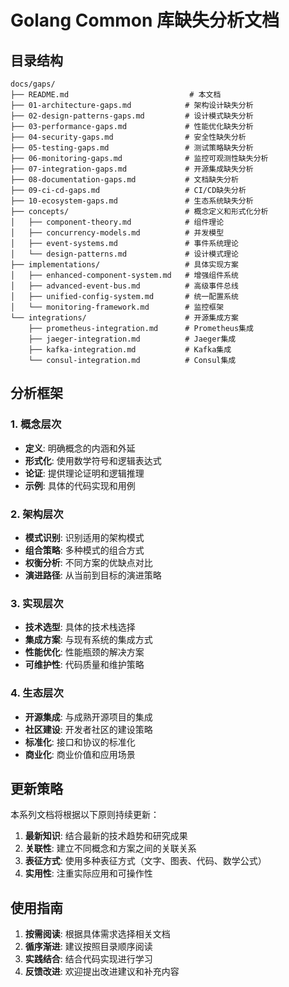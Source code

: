 # Golang Common 库缺失分析文档

## 目录结构

```text
docs/gaps/
├── README.md                           # 本文档
├── 01-architecture-gaps.md            # 架构设计缺失分析
├── 02-design-patterns-gaps.md         # 设计模式缺失分析
├── 03-performance-gaps.md             # 性能优化缺失分析
├── 04-security-gaps.md                # 安全性缺失分析
├── 05-testing-gaps.md                 # 测试策略缺失分析
├── 06-monitoring-gaps.md              # 监控可观测性缺失分析
├── 07-integration-gaps.md             # 开源集成缺失分析
├── 08-documentation-gaps.md           # 文档缺失分析
├── 09-ci-cd-gaps.md                   # CI/CD缺失分析
├── 10-ecosystem-gaps.md               # 生态系统缺失分析
├── concepts/                          # 概念定义和形式化分析
│   ├── component-theory.md            # 组件理论
│   ├── concurrency-models.md          # 并发模型
│   ├── event-systems.md               # 事件系统理论
│   └── design-patterns.md             # 设计模式理论
├── implementations/                   # 具体实现方案
│   ├── enhanced-component-system.md   # 增强组件系统
│   ├── advanced-event-bus.md          # 高级事件总线
│   ├── unified-config-system.md       # 统一配置系统
│   └── monitoring-framework.md        # 监控框架
└── integrations/                      # 开源集成方案
    ├── prometheus-integration.md      # Prometheus集成
    ├── jaeger-integration.md          # Jaeger集成
    ├── kafka-integration.md           # Kafka集成
    └── consul-integration.md          # Consul集成
```

## 分析框架

### 1. 概念层次

- **定义**: 明确概念的内涵和外延
- **形式化**: 使用数学符号和逻辑表达式
- **论证**: 提供理论证明和逻辑推理
- **示例**: 具体的代码实现和用例

### 2. 架构层次

- **模式识别**: 识别适用的架构模式
- **组合策略**: 多种模式的组合方式
- **权衡分析**: 不同方案的优缺点对比
- **演进路径**: 从当前到目标的演进策略

### 3. 实现层次

- **技术选型**: 具体的技术栈选择
- **集成方案**: 与现有系统的集成方式
- **性能优化**: 性能瓶颈的解决方案
- **可维护性**: 代码质量和维护策略

### 4. 生态层次

- **开源集成**: 与成熟开源项目的集成
- **社区建设**: 开发者社区的建设策略
- **标准化**: 接口和协议的标准化
- **商业化**: 商业价值和应用场景

## 更新策略

本系列文档将根据以下原则持续更新：

1. **最新知识**: 结合最新的技术趋势和研究成果
2. **关联性**: 建立不同概念和方案之间的关联关系
3. **表征方式**: 使用多种表征方式（文字、图表、代码、数学公式）
4. **实用性**: 注重实际应用和可操作性

## 使用指南

1. **按需阅读**: 根据具体需求选择相关文档
2. **循序渐进**: 建议按照目录顺序阅读
3. **实践结合**: 结合代码实现进行学习
4. **反馈改进**: 欢迎提出改进建议和补充内容
